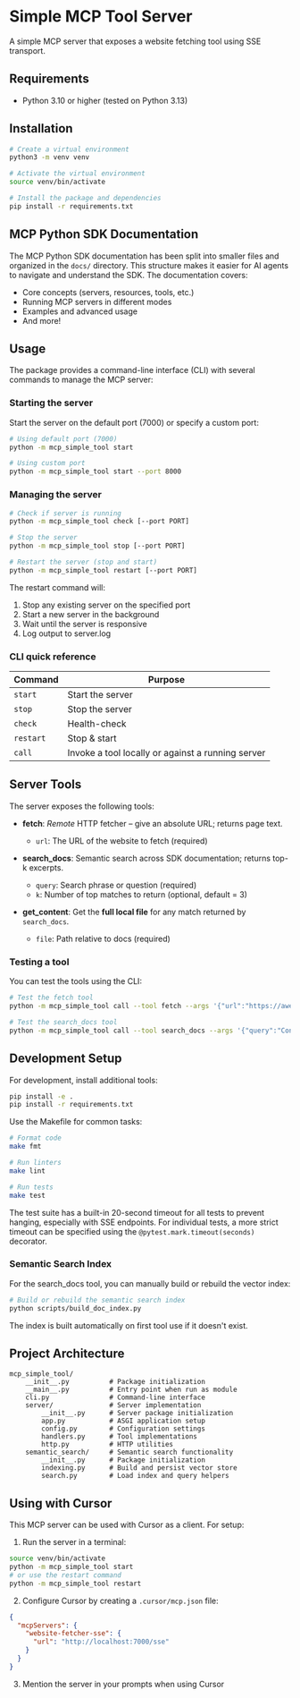 # Simple MCP Tool Server

A simple MCP server that exposes a website fetching tool using SSE transport.

## Requirements

- Python 3.10 or higher (tested on Python 3.13)

## Installation

```bash
# Create a virtual environment
python3 -m venv venv

# Activate the virtual environment
source venv/bin/activate

# Install the package and dependencies
pip install -r requirements.txt
```

## MCP Python SDK Documentation

The MCP Python SDK documentation has been split into smaller files and organized in the `docs/` directory. This structure makes it easier for AI agents to navigate and understand the SDK. The documentation covers:

- Core concepts (servers, resources, tools, etc.)
- Running MCP servers in different modes
- Examples and advanced usage
- And more!

## Usage

The package provides a command-line interface (CLI) with several commands to manage the MCP server:

### Starting the server

Start the server on the default port (7000) or specify a custom port:

```bash
# Using default port (7000)
python -m mcp_simple_tool start

# Using custom port
python -m mcp_simple_tool start --port 8000
```

### Managing the server

```bash
# Check if server is running
python -m mcp_simple_tool check [--port PORT]

# Stop the server
python -m mcp_simple_tool stop [--port PORT]

# Restart the server (stop and start)
python -m mcp_simple_tool restart [--port PORT]
```

The restart command will:
1. Stop any existing server on the specified port
2. Start a new server in the background
3. Wait until the server is responsive
4. Log output to server.log

### CLI quick reference

| Command | Purpose |
|---------|---------|
| `start` | Start the server |
| `stop`  | Stop the server |
| `check` | Health-check |
| `restart` | Stop & start |
| `call` | Invoke a tool locally or against a running server |

## Server Tools

The server exposes the following tools:

- **fetch**: *Remote* HTTP fetcher – give an absolute URL; returns page text.
  - `url`: The URL of the website to fetch (required)

- **search_docs**: Semantic search across SDK documentation; returns top-k excerpts.
  - `query`: Search phrase or question (required)
  - `k`: Number of top matches to return (optional, default = 3)

- **get_content**: Get the **full local file** for any match returned by `search_docs`.
  - `file`: Path relative to docs (required)

### Testing a tool

You can test the tools using the CLI:

```bash
# Test the fetch tool
python -m mcp_simple_tool call --tool fetch --args '{"url":"https://awesome-testing.com"}'

# Test the search_docs tool
python -m mcp_simple_tool call --tool search_docs --args '{"query":"Context object"}'
```

## Development Setup

For development, install additional tools:

```bash
pip install -e .
pip install -r requirements.txt
```

Use the Makefile for common tasks:

```bash
# Format code
make fmt

# Run linters
make lint

# Run tests
make test
```

The test suite has a built-in 20-second timeout for all tests to prevent hanging, especially with SSE endpoints. For individual tests, a more strict timeout can be specified using the `@pytest.mark.timeout(seconds)` decorator.

### Semantic Search Index

For the search_docs tool, you can manually build or rebuild the vector index:

```bash
# Build or rebuild the semantic search index
python scripts/build_doc_index.py
```

The index is built automatically on first tool use if it doesn't exist.

## Project Architecture

```
mcp_simple_tool/
    __init__.py          # Package initialization
    __main__.py          # Entry point when run as module
    cli.py               # Command-line interface
    server/              # Server implementation
        __init__.py      # Server package initialization
        app.py           # ASGI application setup
        config.py        # Configuration settings
        handlers.py      # Tool implementations
        http.py          # HTTP utilities
    semantic_search/     # Semantic search functionality
        __init__.py      # Package initialization
        indexing.py      # Build and persist vector store
        search.py        # Load index and query helpers
```

## Using with Cursor

This MCP server can be used with Cursor as a client. For setup:

1. Run the server in a terminal:
```bash
source venv/bin/activate
python -m mcp_simple_tool start
# or use the restart command
python -m mcp_simple_tool restart
```

2. Configure Cursor by creating a `.cursor/mcp.json` file:
```json
{
  "mcpServers": {
    "website-fetcher-sse": {
      "url": "http://localhost:7000/sse"
    }
  }
}
```

3. Mention the server in your prompts when using Cursor
